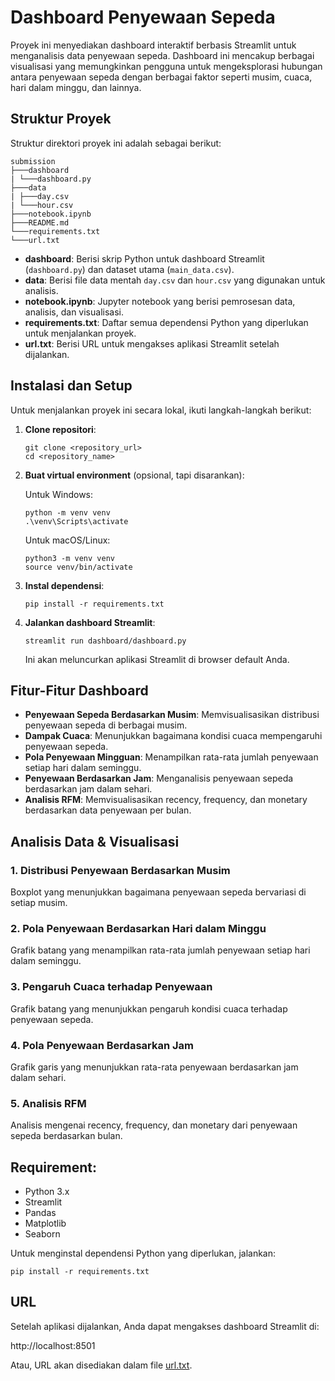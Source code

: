 # Dashboard Penyewaan Sepeda

Proyek ini menyediakan dashboard interaktif berbasis Streamlit untuk menganalisis data penyewaan sepeda. Dashboard ini mencakup berbagai visualisasi yang memungkinkan pengguna untuk mengeksplorasi hubungan antara penyewaan sepeda dengan berbagai faktor seperti musim, cuaca, hari dalam minggu, dan lainnya.

## Struktur Proyek

Struktur direktori proyek ini adalah sebagai berikut:

```
submission
├───dashboard
| └───dashboard.py
├───data
| ├───day.csv
| └───hour.csv
├───notebook.ipynb
├───README.md
└───requirements.txt
└───url.txt
```

- **dashboard**: Berisi skrip Python untuk dashboard Streamlit (`dashboard.py`) dan dataset utama (`main_data.csv`).
- **data**: Berisi file data mentah `day.csv` dan `hour.csv` yang digunakan untuk analisis.
- **notebook.ipynb**: Jupyter notebook yang berisi pemrosesan data, analisis, dan visualisasi.
- **requirements.txt**: Daftar semua dependensi Python yang diperlukan untuk menjalankan proyek.
- **url.txt**: Berisi URL untuk mengakses aplikasi Streamlit setelah dijalankan.

## Instalasi dan Setup

Untuk menjalankan proyek ini secara lokal, ikuti langkah-langkah berikut:

1. **Clone repositori**:

    ```
    git clone <repository_url>
    cd <repository_name>
    ```

2. **Buat virtual environment** (opsional, tapi disarankan):

    Untuk Windows:
    ```
    python -m venv venv
    .\venv\Scripts\activate
    ```

    Untuk macOS/Linux:
    ```
    python3 -m venv venv
    source venv/bin/activate
    ```

3. **Instal dependensi**:

    ```
    pip install -r requirements.txt
    ```

4. **Jalankan dashboard Streamlit**:

    ```
    streamlit run dashboard/dashboard.py
    ```

    Ini akan meluncurkan aplikasi Streamlit di browser default Anda.

## Fitur-Fitur Dashboard

- **Penyewaan Sepeda Berdasarkan Musim**: Memvisualisasikan distribusi penyewaan sepeda di berbagai musim.
- **Dampak Cuaca**: Menunjukkan bagaimana kondisi cuaca mempengaruhi penyewaan sepeda.
- **Pola Penyewaan Mingguan**: Menampilkan rata-rata jumlah penyewaan setiap hari dalam seminggu.
- **Penyewaan Berdasarkan Jam**: Menganalisis penyewaan sepeda berdasarkan jam dalam sehari.
- **Analisis RFM**: Memvisualisasikan recency, frequency, dan monetary berdasarkan data penyewaan per bulan.

## Analisis Data & Visualisasi

### 1. Distribusi Penyewaan Berdasarkan Musim
Boxplot yang menunjukkan bagaimana penyewaan sepeda bervariasi di setiap musim.

### 2. Pola Penyewaan Berdasarkan Hari dalam Minggu
Grafik batang yang menampilkan rata-rata jumlah penyewaan setiap hari dalam seminggu.

### 3. Pengaruh Cuaca terhadap Penyewaan
Grafik batang yang menunjukkan pengaruh kondisi cuaca terhadap penyewaan sepeda.

### 4. Pola Penyewaan Berdasarkan Jam
Grafik garis yang menunjukkan rata-rata penyewaan berdasarkan jam dalam sehari.

### 5. Analisis RFM
Analisis mengenai recency, frequency, dan monetary dari penyewaan sepeda berdasarkan bulan.

## Requirement:

- Python 3.x
- Streamlit
- Pandas
- Matplotlib
- Seaborn

Untuk menginstal dependensi Python yang diperlukan, jalankan:

```
pip install -r requirements.txt
```

## URL

Setelah aplikasi dijalankan, Anda dapat mengakses dashboard Streamlit di:

http://localhost:8501


Atau, URL akan disediakan dalam file [url.txt](url.txt).